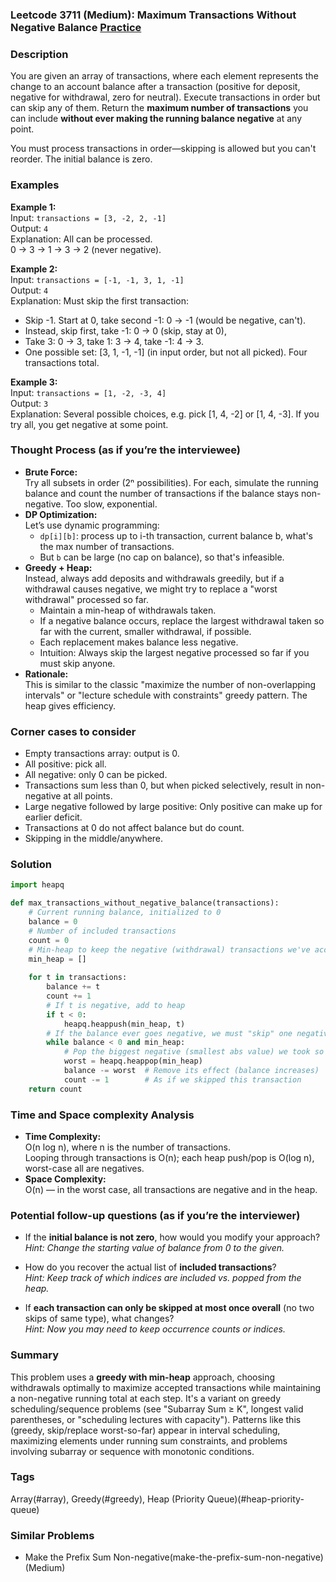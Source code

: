 ### Leetcode 3711 (Medium): Maximum Transactions Without Negative Balance [Practice](https://leetcode.com/problems/maximum-transactions-without-negative-balance)

### Description  
You are given an array of transactions, where each element represents the change to an account balance after a transaction (positive for deposit, negative for withdrawal, zero for neutral). Execute transactions in order but can skip any of them. Return the **maximum number of transactions** you can include **without ever making the running balance negative** at any point.

You must process transactions in order—skipping is allowed but you can't reorder. The initial balance is zero.

### Examples  

**Example 1:**  
Input: `transactions = [3, -2, 2, -1]`  
Output: `4`  
Explanation: All can be processed.  
0 → 3 → 1 → 3 → 2 (never negative).

**Example 2:**  
Input: `transactions = [-1, -1, 3, 1, -1]`  
Output: `4`  
Explanation: Must skip the first transaction:
- Skip -1. Start at 0, take second -1: 0 → -1 (would be negative, can't).
- Instead, skip first, take -1: 0 → 0 (skip, stay at 0),
- Take 3: 0 → 3, take 1: 3 → 4, take -1: 4 → 3.
- One possible set: [3, 1, -1, -1] (in input order, but not all picked). Four transactions total.

**Example 3:**  
Input: `transactions = [1, -2, -3, 4]`  
Output: `3`  
Explanation: Several possible choices, e.g. pick [1, 4, -2] or [1, 4, -3]. If you try all, you get negative at some point.
 
### Thought Process (as if you’re the interviewee)  
- **Brute Force:**  
  Try all subsets in order (2ⁿ possibilities). For each, simulate the running balance and count the number of transactions if the balance stays non-negative. Too slow, exponential.
- **DP Optimization:**  
  Let’s use dynamic programming:  
  - `dp[i][b]`: process up to i-th transaction, current balance b, what's the max number of transactions.
  - But `b` can be large (no cap on balance), so that's infeasible.
- **Greedy + Heap:**  
  Instead, always add deposits and withdrawals greedily, but if a withdrawal causes negative, we might try to replace a "worst withdrawal" processed so far.  
  - Maintain a min-heap of withdrawals taken.
  - If a negative balance occurs, replace the largest withdrawal taken so far with the current, smaller withdrawal, if possible.
  - Each replacement makes balance less negative.
  - Intuition: Always skip the largest negative processed so far if you must skip anyone.
- **Rationale:**  
  This is similar to the classic "maximize the number of non-overlapping intervals" or "lecture schedule with constraints" greedy pattern. The heap gives efficiency.

### Corner cases to consider  
- Empty transactions array: output is 0.
- All positive: pick all.
- All negative: only 0 can be picked.
- Transactions sum less than 0, but when picked selectively, result in non-negative at all points.
- Large negative followed by large positive: Only positive can make up for earlier deficit.
- Transactions at 0 do not affect balance but do count.
- Skipping in the middle/anywhere.

### Solution

```python
import heapq

def max_transactions_without_negative_balance(transactions):
    # Current running balance, initialized to 0
    balance = 0
    # Number of included transactions
    count = 0
    # Min-heap to keep the negative (withdrawal) transactions we've accepted
    min_heap = []
    
    for t in transactions:
        balance += t
        count += 1
        # If t is negative, add to heap
        if t < 0:
            heapq.heappush(min_heap, t)
        # If the balance ever goes negative, we must "skip" one negative transaction:
        while balance < 0 and min_heap:
            # Pop the biggest negative (smallest abs value) we took so far
            worst = heapq.heappop(min_heap)
            balance -= worst  # Remove its effect (balance increases)
            count -= 1        # As if we skipped this transaction
    return count
```

### Time and Space complexity Analysis  

- **Time Complexity:**  
  O(n log n), where n is the number of transactions.  
  Looping through transactions is O(n); each heap push/pop is O(log n), worst-case all are negatives.
- **Space Complexity:**  
  O(n) — in the worst case, all transactions are negative and in the heap.

### Potential follow-up questions (as if you’re the interviewer)  

- If the **initial balance is not zero**, how would you modify your approach?  
  *Hint: Change the starting value of balance from 0 to the given.*

- How do you recover the actual list of **included transactions**?  
  *Hint: Keep track of which indices are included vs. popped from the heap.*

- If **each transaction can only be skipped at most once overall** (no two skips of same type), what changes?  
  *Hint: Now you may need to keep occurrence counts or indices.*

### Summary
This problem uses a **greedy with min-heap** approach, choosing withdrawals optimally to maximize accepted transactions while maintaining a non-negative running total at each step. It's a variant on greedy scheduling/sequence problems (see "Subarray Sum ≥ K", longest valid parentheses, or "scheduling lectures with capacity"). Patterns like this (greedy, skip/replace worst-so-far) appear in interval scheduling, maximizing elements under running sum constraints, and problems involving subarray or sequence with monotonic conditions.

### Tags
Array(#array), Greedy(#greedy), Heap (Priority Queue)(#heap-priority-queue)

### Similar Problems
- Make the Prefix Sum Non-negative(make-the-prefix-sum-non-negative) (Medium)